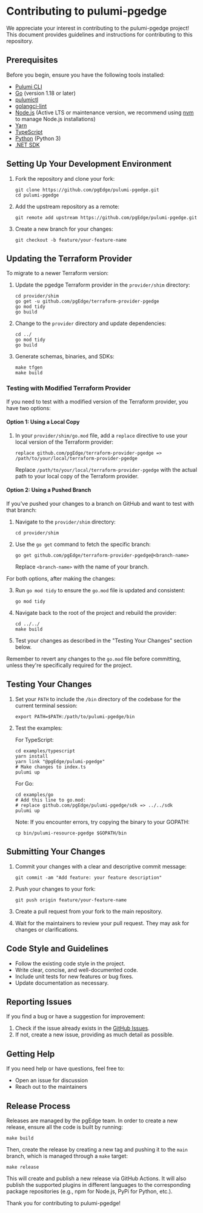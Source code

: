 # Contributing to pulumi-pgedge

We appreciate your interest in contributing to the pulumi-pgedge project! This document provides guidelines and instructions for contributing to this repository.

## Prerequisites

Before you begin, ensure you have the following tools installed:

- [Pulumi CLI](https://www.pulumi.com/docs/get-started/install/)
- [Go](https://golang.org/doc/install) (version 1.18 or later)
- [pulumictl](https://github.com/pulumi/pulumictl)
- [golangci-lint](https://golangci-lint.run/usage/install/)
- [Node.js](https://nodejs.org/) (Active LTS or maintenance version, we recommend using [nvm](https://github.com/nvm-sh/nvm) to manage Node.js installations)
- [Yarn](https://yarnpkg.com/getting-started/install)
- [TypeScript](https://www.typescriptlang.org/download)
- [Python](https://www.python.org/downloads/) (Python 3)
- [.NET SDK](https://dotnet.microsoft.com/download)

## Setting Up Your Development Environment

1. Fork the repository and clone your fork:
   ```
   git clone https://github.com/pgEdge/pulumi-pgedge.git
   cd pulumi-pgedge
   ```

2. Add the upstream repository as a remote:
   ```
   git remote add upstream https://github.com/pgEdge/pulumi-pgedge.git
   ```

3. Create a new branch for your changes:
   ```
   git checkout -b feature/your-feature-name
   ```

## Updating the Terraform Provider

To migrate to a newer Terraform version:

1. Update the pgedge Terraform provider in the `provider/shim` directory:
   ```
   cd provider/shim
   go get -u github.com/pgEdge/terraform-provider-pgedge
   go mod tidy
   go build
   ```

2. Change to the `provider` directory and update dependencies:
   ```
   cd ../
   go mod tidy
   go build
   ```

3. Generate schemas, binaries, and SDKs:
   ```
   make tfgen
   make build
   ```

### Testing with Modified Terraform Provider

If you need to test with a modified version of the Terraform provider, you have two options:

#### Option 1: Using a Local Copy

1. In your `provider/shim/go.mod` file, add a `replace` directive to use your local version of the Terraform provider:

   ```
   replace github.com/pgEdge/terraform-provider-pgedge => /path/to/your/local/terraform-provider-pgedge
   ```

   Replace `/path/to/your/local/terraform-provider-pgedge` with the actual path to your local copy of the Terraform provider.

#### Option 2: Using a Pushed Branch

If you've pushed your changes to a branch on GitHub and want to test with that branch:

1. Navigate to the `provider/shim` directory:
   ```
   cd provider/shim
   ```

2. Use the `go get` command to fetch the specific branch:
   ```
   go get github.com/pgEdge/terraform-provider-pgedge@<branch-name>
   ```

   Replace `<branch-name>` with the name of your branch.

For both options, after making the changes:

3. Run `go mod tidy` to ensure the `go.mod` file is updated and consistent:
   ```
   go mod tidy
   ```

4. Navigate back to the root of the project and rebuild the provider:
   ```
   cd ../../
   make build
   ```

5. Test your changes as described in the "Testing Your Changes" section below.

Remember to revert any changes to the `go.mod` file before committing, unless they're specifically required for the project.

## Testing Your Changes

1. Set your `PATH` to include the `/bin` directory of the codebase for the current terminal session:
   ```
   export PATH=$PATH:/path/to/pulumi-pgedge/bin
   ```

2. Test the examples:

   For TypeScript:
   ```
   cd examples/typescript
   yarn install
   yarn link "@pgEdge/pulumi-pgedge"
   # Make changes to index.ts
   pulumi up
   ```

   For Go:
   ```
   cd examples/go
   # Add this line to go.mod:
   # replace github.com/pgEdge/pulumi-pgedge/sdk => ../../sdk
   pulumi up
   ```

   Note: If you encounter errors, try copying the binary to your GOPATH:
   ```
   cp bin/pulumi-resource-pgedge $GOPATH/bin
   ```

## Submitting Your Changes

1. Commit your changes with a clear and descriptive commit message:
   ```
   git commit -am "Add feature: your feature description"
   ```

2. Push your changes to your fork:
   ```
   git push origin feature/your-feature-name
   ```

3. Create a pull request from your fork to the main repository.

4. Wait for the maintainers to review your pull request. They may ask for changes or clarifications.

## Code Style and Guidelines

- Follow the existing code style in the project.
- Write clear, concise, and well-documented code.
- Include unit tests for new features or bug fixes.
- Update documentation as necessary.

## Reporting Issues

If you find a bug or have a suggestion for improvement:

1. Check if the issue already exists in the [GitHub Issues](https://github.com/pgEdge/pulumi-pgedge/issues).
2. If not, create a new issue, providing as much detail as possible.

## Getting Help

If you need help or have questions, feel free to:

- Open an issue for discussion
- Reach out to the maintainers

## Release Process

Releases are managed by the pgEdge team. In order to create a new release, ensure all the code is built by running:
```
make build
```

Then, create the release by creating a new tag and pushing it to the `main` branch, which is managed through a `make` target:
```
make release
```

This will create and publish a new release via GitHub Actions. It will also publish the supported plugins
in different languages to the corresponding package repositories (e.g., npm for Node.js, PyPi for Python, etc.).

Thank you for contributing to pulumi-pgedge!